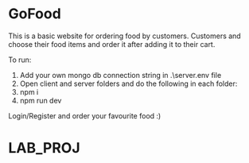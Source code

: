 # GoFood

This is a basic website for ordering food by customers. Customers and choose their food items and order it after adding it to their cart.

To run:
1. Add your own mongo db connection string in .\server\.env file
2. Open client and server folders and do the following in each folder:
3. npm i
4. npm run dev

Login/Register and order your favourite food :)
# LAB_PROJ
